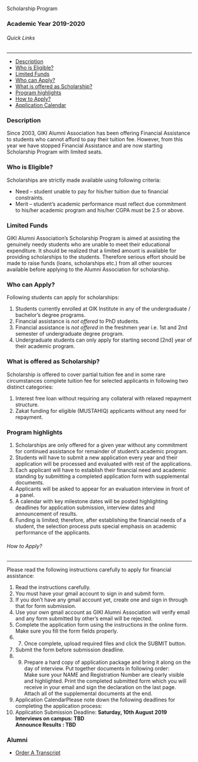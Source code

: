 Scholarship Program
### Academic Year 2019-2020
###### Quick Links
* * *
  * [Description](https://www.giki.edu.pk/Alumni/ScholarshipProgram#Description)
  * [Who is Eligible?](https://www.giki.edu.pk/Alumni/ScholarshipProgram#Eligible)
  * [Limited Funds](https://www.giki.edu.pk/Alumni/ScholarshipProgram#LimitedFunds)
  * [Who can Apply?](https://www.giki.edu.pk/Alumni/ScholarshipProgram#WhocanApply)
  * [What is offered as Scholarship?](https://www.giki.edu.pk/Alumni/ScholarshipProgram#WhatisOffered)
  * [Program highlights](https://www.giki.edu.pk/Alumni/ScholarshipProgram#ProgramHighlights)
  * [How to Apply?](https://www.giki.edu.pk/Alumni/ScholarshipProgram#HowtoApply)
  * [Application Calendar](https://www.giki.edu.pk/Alumni/ScholarshipProgram#ApplicationCalendar)


### Description
Since 2003, GIKI Alumni Association has been offering Financial Assistance to students who cannot afford to pay their tuition fee. However, from this year we have stopped Financial Assistance and are now starting Scholarship Program with limited seats.
### Who is Eligible?
Scholarships are strictly made available using following criteria:
  * Need – student unable to pay for his/her tuition due to financial constraints.
  * Merit – student’s academic performance must reflect due commitment to his/her academic program and his/her CGPA must be 2.5 or above.


### Limited Funds
GIKI Alumni Association’s Scholarship Program is aimed at assisting the genuinely needy students who are unable to meet their educational expenditure. It should be realized that a limited amount is available for providing scholarships to the students. Therefore serious effort should be made to raise funds (loans, scholarships etc.) from all other sources available before applying to the Alumni Association for scholarship.
### Who can Apply?
Following students can apply for scholarships:
  1. Students currently enrolled at GIK Institute in any of the undergraduate / bachelor’s degree programs.
  2. Financial assistance is  _not offered_ to PhD students.
  3. Financial assistance is  _not offered_ in the freshmen year i.e. 1st and 2nd semester of undergraduate degree program.
  4. Undergraduate students can only apply for starting second [2nd] year of their academic program.


### What is offered as Scholarship?
Scholarship is offered to cover partial tuition fee and in some rare circumstances complete tuition fee for selected applicants in following two distinct categories:
  1. Interest free loan without requiring any collateral with relaxed repayment structure.
  2. Zakat funding for eligible (MUSTAHIQ) applicants without any need for repayment.


### Program highlights
  1. Scholarships are only offered for a given year without any commitment for continued assistance for remainder of student’s academic program.
  2. Students will have to submit a new application every year and their application will be processed and evaluated with rest of the applications.
  3. Each applicant will have to establish their financial need and academic standing by submitting a completed application form with supplemental documents.
  4. Applicants will be asked to appear for an evaluation interview in front of a panel.
  5. A calendar with key milestone dates will be posted highlighting deadlines for application submission, interview dates and announcement of results.
  6. Funding is limited; therefore, after establishing the financial needs of a student, the selection process puts special emphasis on academic performance of the applicants.


###### How to Apply?
* * *
Please read the following instructions carefully to apply for financial assistance:
  1. Read the instructions carefully.
  2. You must have your gmail account to sign in and submit form.
  3. If you don’t have any gmail account yet, create one and sign in through that for form submission.
  4. Use your own gmail account as GIKI Alumni Association will verify email and any form submitted by other’s email will be rejected.
  5. Complete the application form using the instructions in the online form. Make sure you fill the form fields properly.
  6. 7. Once complete, upload required files and click the SUBMIT button.
  7. Submit the form before submission deadline.
  8. 9. Prepare a hard copy of application package and bring it along on the day of interview. Put together documents in following order:  
Make sure your NAME and Registration Number are clearly visible and highlighted. Print the completed submitted form which you will receive in your email and sign the declaration on the last page.  
Attach all of the supplemental documents at the end.
  9. Application CalendarPlease note down the following deadlines for completing the application process:
  10. Application Submission Deadline: **Saturday, 10th August 2019**   
**Interviews on campus: TBD**   
**Announce Results : TBD**


### Alumni
  * [Order A Transcript](https://giki.edu.pk/order-a-transcript/)


